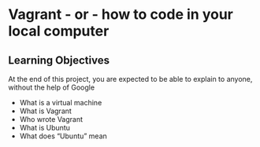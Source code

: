 # Vagrant - or - how to code in your local computer

## Learning Objectives

At the end of this project, you are expected to be able to explain to anyone, without the help of Google

* What is a virtual machine
* What is Vagrant
* Who wrote Vagrant
* What is Ubuntu
* What does “Ubuntu” mean
